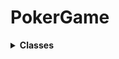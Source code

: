 # PokerGame

<!-- Documentation - Classes Section Start -->
<details>
    <summary>
      <!-- <span style="font-size:1.25em"> -->
        <strong>Classes</strong>
      </span>
    </summary>
    
<!-- -->

- [Card](includes/classes/Card/Card.md)

- [CardSprite](includes/classes/CardSprite/CardSprite.md)


  

<!-- - [TemplateClass](includes/classes/templateClass.md) -->

    
</details>